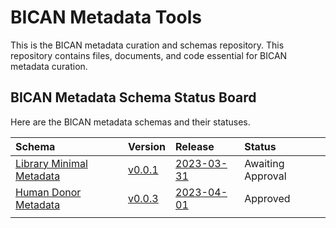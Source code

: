 # BICAN Metadata Tools
This is the BICAN metadata curation and schemas repository. This repository contains files, documents, and code essential for BICAN metadata curation.

## BICAN Metadata Schema Status Board

Here are the BICAN metadata schemas and their statuses.

| Schema | Version | Release | Status |
|:--|:--|:--|:--|
| [Library Minimal Metadata] | [v0.0.1] |  [2023-03-31] | Awaiting Approval |
| [Human Donor Metadata] | [v0.0.3] | [2023-04-01] | Approved
| | | | |

[Library Minimal Metadata]: https://github.com/brain-bican/metadata/tree/DT-4688/docs/schemas/Library-Minimal-Metadata
[v0.0.1]: https://github.com/brain-bican/metadata/blob/DT-4688/docs/schemas/Library-Minimal-Metadata/BICAN-Library-Metadata-Schema-README.md
[2023-03-31]: https://github.com/brain-bican/metadata/releases/tag/v2023-03-31

[Human Donor Metadata]: http://github.com/brain-bican/metadata/docs/schemas/Human-Donor-Metadata
[v0.0.3]: http://github.com/brain-bican/metadata/docs/schemas/Human-Donor-Metadata/BICAN-Human-Donor-Metadata-Schema-README.md
[2023-04-01]: https://github.com/brain-bican/metadata/releases/tag/v2023-04-01
